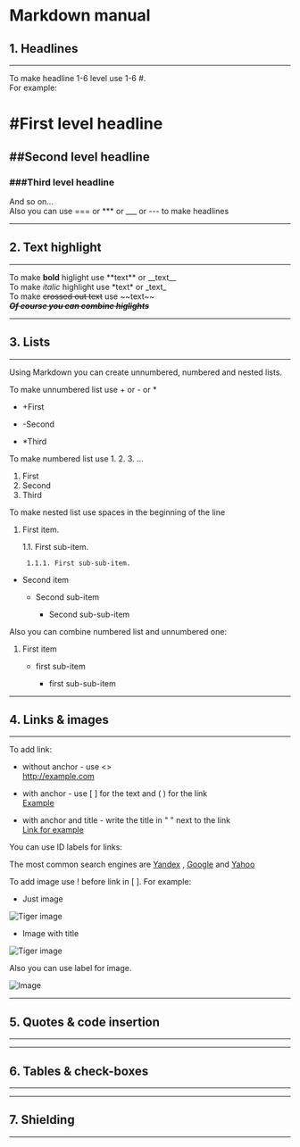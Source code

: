 # Markdown manual
## **1. Headlines**
---
To make headline 1-6 level use 1-6 #.   
For example:
# \#First level headline
## \#\#Second level headline
### \#\#\#Third level headline  
And so on...  
Also you can use === or *** or ___ or --- to make headlines  

---
## **2. Text highlight**
---
To make **bold** higlight use \*\*text\*\* or __text\_\_  
To make *italic* highlight use \*text\* or \_text\_  
To make ~~crossed out text~~ use \~\~text\~\~  
**_~~Of course you can combine higlights~~_**

---
## **3. Lists**
---
Using Markdown you can create unnumbered, numbered and nested lists.

To make unnumbered list use + or - or *

+ \+First
- \-Second
* \*Third

To make numbered list use 1. 2. 3. ...

1. First
2. Second
3. Third

To make nested list use spaces in the beginning of the line

1. First item.

    1.1. First sub-item.

        1.1.1. First sub-sub-item.

+ Second item

    - Second sub-item

        * Second sub-sub-item

Also you can combine numbered list and unnumbered one:

1. First item

    + first sub-item

        - first sub-sub-item

---
## **4. Links & images**
---
To add link:

* without anchor - use <>  
<http://example.com>

* with anchor - use [ ] for the text and ( ) for the link  
[Example](http://example.com)

* with anchor and title - write the title in " " next to the link  
[Link for example](http://example.com "Example")

You can use ID labels for links:

The most common search engines are [Yandex][yandex-link] , [Google][1] and [Yahoo][]

[yandex-link]: https://yandex.ru "Yandex main page"  
[1]: google.com 'Google main page'
[Yahoo]: yahoo.com (Yahoo main page)

To add image use ! before link in [ ]. For example:

* Just image

![Tiger image](Tiger.jpg)

* Image with title

![Tiger image](Tiger.jpg "Angry tiger")

Also you can use label for image.

![Image][tiger]

[tiger]: https://yt3.ggpht.com/-CIQfJ7okXPA/AAAAAAAAAAI/AAAAAAAAAAA/X9sXyN29-ZI/s240-c-k-no-mo-rj-c0xffffff/photo.jpg "Angry tiger"

---
## **5. Quotes & code insertion**
---

---
## **6. Tables & check-boxes**
---

---
## **7. Shielding**
---